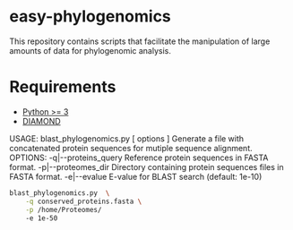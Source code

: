# easy-phylogenomics
This repository contains scripts that facilitate the manipulation of large amounts of data for phylogenomic analysis.

# Requirements #

- [Python >= 3](https://www.python.org/downloads/)
- [DIAMOND](https://github.com/bbuchfink/diamond) 

USAGE:  blast_phylogenomics.py [ options ]
Generate a file with concatenated protein sequences for mutiple sequence alignment. 
OPTIONS:
	-q|--proteins_query	Reference protein sequences in FASTA format.
	-p|--proteomes_dir	Directory containing protein sequences files in FASTA format.
	-e|--evalue		E-value for BLAST search (default: 1e-10)

```bash
blast_phylogenomics.py  \
	-q conserved_proteins.fasta \
	-p /home/Proteomes/
	-e 1e-50
```
